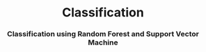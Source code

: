 <h1 align="center">Classification</h1>
<h3 align="center">Classification using Random Forest and Support Vector Machine</h3>
